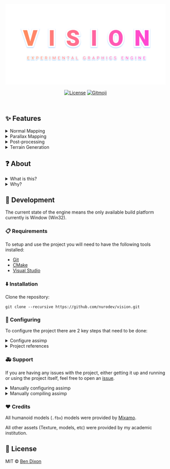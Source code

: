 <div align='center'>

  <a href='https://github.com/nurodev/vision'>
    <img alt='Canvas' src='./.github/assets/banner.png?raw=true' />
  </a>

  [![License](https://img.shields.io/badge/%20%F0%9F%93%84%20MIT-3287ef.svg?longCache=true&style=for-the-badge)](https://opensource.org/licenses/MIT) 
  [![Gitmoji](https://img.shields.io/badge/-%20%F0%9F%98%9C-FFDD67.svg?longCache=true&style=for-the-badge)](https://gitmoji.carloscuesta.me/) 

  <br />
</div>

## ✨ Features

<details>
  <summary>Normal Mapping</summary>
  
  #### Screenshot
  <img alt="Normal Mapping" src="./.github/assets/normal_mapping.gif?raw=true" />

  #### Video
  <a href='https://youtu.be/3da86eRz4Tc'>
    <img alt='Video' src='https://img.youtube.com/vi/3da86eRz4Tc/0.jpg' />
  </a>
</details>

<details>
  <summary>Parallax Mapping</summary>
  
  #### Screenshot
  <img alt="Parallax Mapping" src="./.github/assets/parallax_mapping.gif?raw=true" />

  #### Video
  <a href='https://youtu.be/AXFGglWZZ74'>
    <img alt='Video' src='https://img.youtube.com/vi/AXFGglWZZ74/0.jpg' />
  </a>
</details>

<details>
  <summary>Post-processing</summary>
  
  #### Blur
  <img alt="Post-processing - Blur" src="./.github/assets/pp_blur.png?raw=true" />

  #### Gaussian Blur
  <img alt="Post-processing - Gaussian Blur" src="./.github/assets/pp_gaussian_blur.png?raw=true" />

  #### Color Space
  <img alt="Post-processing - Color Space" src="./.github/assets/pp_color_space.png?raw=true" />

  #### Color Tint
  <img alt="Post-processing - Color Tint - Gameboy" src="./.github/assets/pp_color_tint_gameboy.png?raw=true" />
  <img alt="Post-processing - Color Tint - Mono" src="./.github/assets/pp_color_tint_mono.png?raw=true" />
  <img alt="Post-processing - Color Tint - Inverted" src="./.github/assets/pp_color_tint_inverted.png?raw=true" />
  <img alt="Post-processing - Color Tint - Sepia" src="./.github/assets/pp_color_tint_sepia.png?raw=true" />

  #### Pixelation
  <img alt="Post-processing - Pixelation" src="./.github/assets/pp_pixelation.png?raw=true" />

  #### Vignette
  <img alt="Post-processing - Vignette" src="./.github/assets/pp_vignette.png?raw=true" />

  #### Video
  <a href='https://youtu.be/Bp0RTS6dGhA'>
    <img alt='Video' src='https://img.youtube.com/vi/Bp0RTS6dGhA/0.jpg' />
  </a>
</details>

<details>
  <summary>Terrain Generation</summary>
  
  #### Video
  <a href='https://youtu.be/UfZ9p7pJoGE'>
    <img alt='Video' src='https://img.youtube.com/vi/UfZ9p7pJoGE/0.jpg' />
  </a>
</details>

## ❓ About

<details>
  <summary>What is this?</summary>
  
  Vision is an experimental graphics research framework that was primarily began development during my 4th and final year of university to learn some more advanced graphical rendering techniques (In the case of Vision, primarily using DirectX11).

  In an effort to continue learning some more advanced graphical rendering techniques, I have made some minor modifications to the original project and open sourced it so others are able to both contribute towards the project and also learn from it.
  
</details>

<details>
  <summary>Why?</summary>
  
  When the project first began development towards the end of 2019, I began to quickly discover that the number of resources available to learn some more advanced graphics rendering techniques were few and far between.

  As such I wanted to help try and give back and help others who may find themselves in a position that was similar to mine. With further development of the project anyone should be able to use this project to understand multiple graphical rendering techniques without having to reference a 10+ year old book.

  When development of the project has progressed to a relatively stable point, work will begin on creating written documention for both using the project, along with in-depth analysis of all of the projects features and how each of them work. For example, a write up on normal mapping, how it works and why it is used.
  
</details>

## 🔨 Development

The current state of the engine means the only available build platform currently is Window (Win32).

###  📋 Requirements

To setup and use the project you will need to have the following tools installed:
 - [Git](https://git-scm.com)
 - [CMake](https://cmake.org) 
 - [Visual Studio](https://visualstudio.microsoft.com) 

### ⬇️ Installation

Clone the repository:
```shell
git clone --recursive https://github.com/nurodev/vision.git
```

### 🔧 Configuring
To configure the project there are 2 key steps that need to be done:

<details>
  <summary>Configure assimp</summary>
  
  To setup assimp, simply run the [`configure.cmd`](./configure.cmd) script located in the root of the repository.
  With the script run you shold now be able to open the project in Visual Studio fine.

</details>

<details>
  <summary>Project references</summary>
  
  The final step required is to update the project references to use the newly generated assimp project configuration.
  
  Every time the previous "**Configure Assimp**" step is run, Visual Studio will generate a new project ID for `assimp`. To fix this, every time the script is run, open the `vision` project's "References" drop down from the solution explorer. Right-click and remove the current `assimp` reference, followed by right clicking "References" add re-adding the `assimp` project.

  This will add the `assimp` project as a build dependency.

</details>

### 🚑 Support
If you are having any issues with the project, either getting it up and running or using the project itself, feel free to open an [issue](https://github.com/nurodev/vision/issues).

<details>
  <summary>Manually configuring assimp</summary>
  
  A common issue when using vision is setting up `assimp`, a core project dependency. If the script to configure `assimp` fails, I recommend this great
  tutorial by [Tomasz Gałaj](https://github.com/Shot511) on how to setup `assimp` for an OpenGL project: [shot511.github.io/how-to-setup-opengl-project-with-cmake](https://shot511.github.io/2018-05-29-how-to-setup-opengl-project-with-cmake).

</details>

<details>
  <summary>Manually compiling assimp</summary>
  
  Another common issue, especially when first compiling the project, can be that an error will be thrown due to either `assimp.lib` or `assimp.dll` cannot be found.

  This error is most commonly thrown when the `assimp` project has not been built and as such the compiled artifacts could not be copied to the build directory for `vision`.

  To fix this, you can manually build `assimp`. To do this right click the `assimp` project and click "Build".
  
</details>

### ❤️ Credits

All humanoid models (`.fbx`) models were provided by [Mixamo](https://www.mixamo.com).

All other assets (Texture, models, etc) were provided by my academic institution. 

## 📄 License

MIT © [Ben Dixon](https://github.com/nurodev/vision/blob/master/LICENSE)
